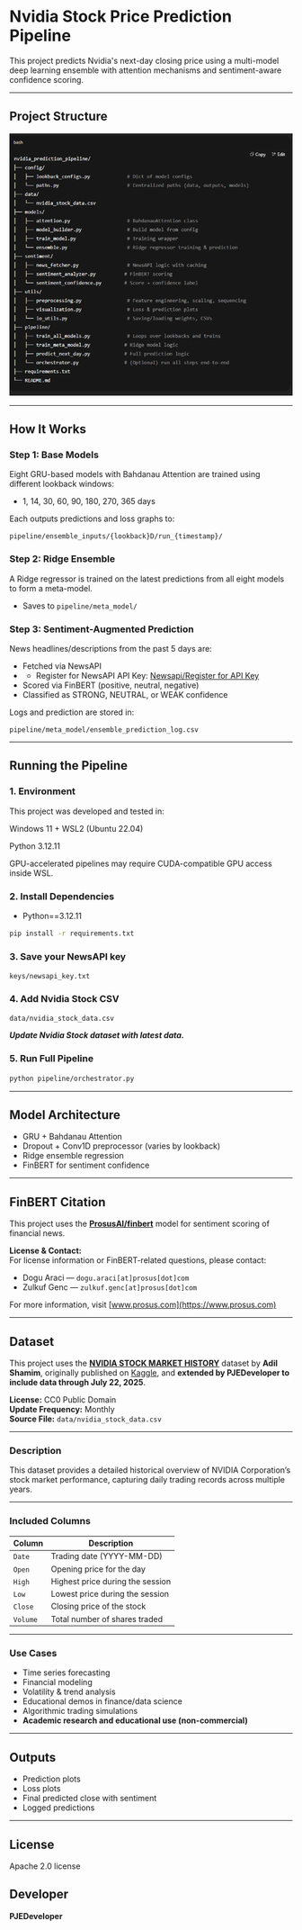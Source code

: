 # Nvidia Stock Price Prediction Pipeline

This project predicts Nvidia's next-day closing price using a multi-model deep learning ensemble with attention mechanisms and sentiment-aware confidence scoring.

---

## Project Structure

![Pipeline Architecture](nvidia_prediction_pipeline/nvidia_prediction_pipeline_architecture.png)

---

## How It Works

### Step 1: Base Models

Eight GRU-based models with Bahdanau Attention are trained using different lookback windows:

* 1, 14, 30, 60, 90, 180, 270, 365 days

Each outputs predictions and loss graphs to:

```
pipeline/ensemble_inputs/{lookback}D/run_{timestamp}/
```

### Step 2: Ridge Ensemble

A Ridge regressor is trained on the latest predictions from all eight models to form a meta-model.

* Saves to `pipeline/meta_model/`

### Step 3: Sentiment-Augmented Prediction

News headlines/descriptions from the past 5 days are:

* Fetched via NewsAPI
* * Register for NewsAPI API Key: [Newsapi/Register for API Key](https://newsapi.org/register)
* Scored via FinBERT (positive, neutral, negative)
* Classified as STRONG, NEUTRAL, or WEAK confidence

Logs and prediction are stored in:

```
pipeline/meta_model/ensemble_prediction_log.csv
```

---

## Running the Pipeline

### 1.  Environment
This project was developed and tested in:

Windows 11 + WSL2 (Ubuntu 22.04)

Python 3.12.11

GPU-accelerated pipelines may require CUDA-compatible GPU access inside WSL.

### 2. Install Dependencies

* Python==3.12.11

```bash
pip install -r requirements.txt
```

### 3. Save your NewsAPI key

```
keys/newsapi_key.txt
```

### 4. Add Nvidia Stock CSV

```
data/nvidia_stock_data.csv
```

***Update Nvidia Stock dataset with latest data.***

### 5. Run Full Pipeline

```bash
python pipeline/orchestrator.py
```

---

## Model Architecture

* GRU + Bahdanau Attention
* Dropout + Conv1D preprocessor (varies by lookback)
* Ridge ensemble regression
* FinBERT for sentiment confidence

---

## FinBERT Citation

This project uses the [**ProsusAI/finbert**](https://huggingface.co/ProsusAI/finbert) model for sentiment scoring of financial news.

**License & Contact:**  
For license information or FinBERT-related questions, please contact:  
- Dogu Araci — `dogu.araci[at]prosus[dot]com`  
- Zulkuf Genc — `zulkuf.genc[at]prosus[dot]com`  

For more information, visit [www.prosus.com](https://www.prosus.com)

---

## Dataset

This project uses the **[NVIDIA STOCK MARKET HISTORY](https://www.kaggle.com/datasets/adilshamim8/nvidia-stock-market-history)** dataset by **Adil Shamim**, originally published on [Kaggle](https://www.kaggle.com/), and **extended by PJEDeveloper to include data through July 22, 2025**.

**License:** CC0 Public Domain  
**Update Frequency:** Monthly  
**Source File:** `data/nvidia_stock_data.csv`

---

### Description

This dataset provides a detailed historical overview of NVIDIA Corporation’s stock market performance, capturing daily trading records across multiple years.

---

### Included Columns

| Column   | Description                           |
|----------|---------------------------------------|
| `Date`   | Trading date (YYYY-MM-DD)             |
| `Open`   | Opening price for the day             |
| `High`   | Highest price during the session      |
| `Low`    | Lowest price during the session       |
| `Close`  | Closing price of the stock            |
| `Volume` | Total number of shares traded         |

---

### Use Cases

- Time series forecasting  
- Financial modeling  
- Volatility & trend analysis  
- Educational demos in finance/data science  
- Algorithmic trading simulations
- **Academic research and educational use (non-commercial)**

---

## Outputs

* Prediction plots
* Loss plots
* Final predicted close with sentiment
* Logged predictions

---

## License

Apache 2.0 license

## Developer

**PJEDeveloper**

